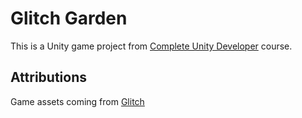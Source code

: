 # Glitch Garden

This is a Unity game project from [Complete Unity Developer](https://www.completeunitydeveloper.com/) course.

## Attributions

Game assets coming from [Glitch](http://http://www.glitchthegame.com/)